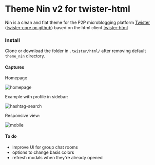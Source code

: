 Theme Nin v2 for twister-html
=============================

Nin is a clean and flat theme for the P2P microblogging platform [Twister](http://twister.net.co) ([twister-core on github](https://github.com/miguelfreitas/twister-core)) based on the html client [twister-html](https://github.com/miguelfreitas/twister-html)

### Install

Clone or download the folder in `.twister/html/` after removing default `theme_nin` directory.

####  Captures

Homepage

![homepage](https://raw.githubusercontent.com/myleneb/theme_nin/nin-v2/captures/home.jpg)


Example with profile in sidebar:

![hashtag-search](https://raw.githubusercontent.com/myleneb/theme_nin/nin-v2/captures/search-hashtag.jpg)

Responsive view:

![mobile](https://raw.githubusercontent.com/myleneb/theme_nin/nin-v2/captures/mobile.jpg)


####  To do

+ Improve UI for group chat rooms 
+ options to change basis colors
+ refresh modals when they're already opened

